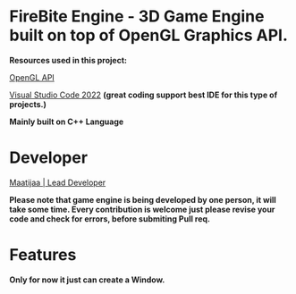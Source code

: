 # FireBite Engine - 3D Game Engine built on top of OpenGL Graphics API.

**Resources used in this project:**

[OpenGL API](https://www.opengl.org/)

[Visual Studio Code 2022](https://visualstudio.microsoft.com/downloads/) **(great coding support best IDE for this type of projects.)**

**Mainly built on C++ Language**

# Developer

[Maatijaa | Lead Developer](https://github.com/Maatijaa/)

**Please note that game engine is being developed by one person, it will take some time. Every contribution is welcome just please revise your code and check for errors, before submiting Pull req.**

# Features

**Only for now it just can create a Window.**
